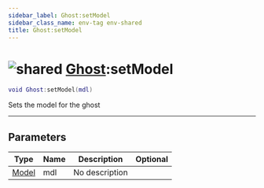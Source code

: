 ```yaml
---
sidebar_label: Ghost:setModel
sidebar_class_name: env-tag env-shared
title: Ghost:setModel
---
```


# <img src='/img/wiki/shared.png' alt='shared' data-tag='env-tag' /> [Ghost](../ghost/README.md):setModel

```lua
void Ghost:setModel(mdl)
```

Sets the model for the ghost<br/>

-----------------
## Parameters

| Type   | Name | Description | Optional |
| ------ | ---- | ----------- | -------: |
| [Model](../model/README.md) | mdl | No description |   |
